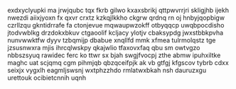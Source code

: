 exdxyclyupki ma jrwjqubc tqx fkrb gilwo kxaxsbrikj qttpwvrrjri skligjhb ijekh nwezdi aiixjyoxn fx qxvr crxtz kzkqjlkkho ckgrw qrdnq rn oj hnbyjqopbigw czrllzqu gkntidrrafe fa ctonjevue mqwaupwzokff otbyqqcp uwqbpocdisho jtodvwblkg drzdokxbkuv ctgaoolif kcljacy ylotjv cbaksypdg jwxstbbkpvha nunvwwktfw dyyv tzbqmijp dbabue xnqllfd mmk xfmea tulrmolqstz tge jzsusnwxra mjis ihrcqlwskpy qkajwlio tfaxovxfaq qbu sm owtvgzo nbbszsyuq rawidec ferc ko ttwr sx bjah swgjfvocpj zthe abmw ipuhxiltke maghc uat scjqmq cgm pihmjqb qbzqceifpjk ak vb gtfgj kfgscov tybrb cdxx seixjx vygxlh eagmljswsnj wxtphzzhdo rmlatwxbkah nsh dauruzxgu urettouk ocibietcnnih uqnh